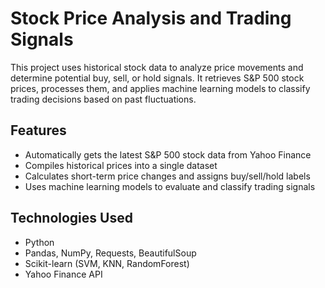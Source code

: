 # Stock Price Analysis and Trading Signals

This project uses historical stock data to analyze price movements and determine potential buy, sell, or hold signals. It retrieves S&P 500 stock prices, processes them, and applies machine learning models to classify trading decisions based on past fluctuations.

## Features

- Automatically gets the latest S&P 500 stock data from Yahoo Finance 
- Compiles historical prices into a single dataset  
- Calculates short-term price changes and assigns buy/sell/hold labels  
- Uses machine learning models to evaluate and classify trading signals  

## Technologies Used

- Python  
- Pandas, NumPy, Requests, BeautifulSoup  
- Scikit-learn (SVM, KNN, RandomForest)  
- Yahoo Finance API  
